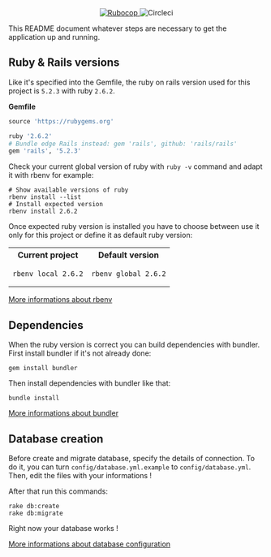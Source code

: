 <div align="center">
  <a href="https://github.com/bbatsov/ruby-style-guide">
    <img src="https://img.shields.io/badge/guideline-rubocop-blue.svg?longCache=true&style=flat" alt="Rubocop" />
  </a>

  <img src="https://circleci.com/gh/Kercode/tutti_gruppi/tree/develop.svg?style=svg" alt="Circleci" />
</div>



This README document whatever steps are necessary to get the application up and running.

## Ruby & Rails versions

Like it's specified into the Gemfile, the ruby on rails version used for this project is `5.2.3` with ruby `2.6.2`.

**Gemfile**

```ruby
source 'https://rubygems.org'

ruby '2.6.2'
# Bundle edge Rails instead: gem 'rails', github: 'rails/rails'
gem 'rails', '5.2.3'
```

Check your current global version of ruby with `ruby -v` command and adapt it with rbenv for example:

```shell
# Show available versions of ruby
rbenv install --list
# Install expected version
rbenv install 2.6.2
```

Once expected ruby version is installed you have to choose between use it only for this project or define it as default ruby version:

<table>
    <tr>
    	<th>Current project</th>
    	<th>Default version</th>
    </tr>
    <tr>
      <td>
        <pre class="code highlight js-syntax-highlight sh monokai" v-pre="true"><code>rbenv local 2.6.2</code></pre>
      </td>
      <td>
        <pre class="code highlight js-syntax-highlight sh monokai" v-pre="true"><code>rbenv global 2.6.2</code></pre>
      </td>
    </tr>
</table>

[More informations about rbenv](https://github.com/rbenv/rbenv)

## Dependencies

When the ruby version is correct you can build dependencies with bundler.
First install bundler if it's not already done:

```shell
gem install bundler
```

Then install dependencies with bundler like that:

```shell
bundle install
```

[More informations about bundler](http://bundler.io/)

## Database creation

Before create and migrate database, specify the details of connection.
To do it, you can turn `config/database.yml.example` to `config/database.yml`.
Then, edit the files with your informations !

After that run this commands:

```shell
rake db:create
rake db:migrate
```

Right now your database works !

[More informations about database configuration](http://guides.rubyonrails.org/configuring.html#configuring-a-database)
